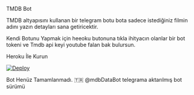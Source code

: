 TMDB Bot


TMDB altyapısını kullanan bir telegram botu bota sadece istediğiniz filmin adını yazın detayları sana getiricektir.


Kendi Botunu Yapmak için heeoku butonuna tıkla ihityacın olanlar bir bot tokeni ve Tmdb api keyi youtube falan bak bulursun. 

Heroku İle Kurun

[![Deploy](https://www.herokucdn.com/deploy/button.svg)](https://heroku.com/deploy?template=https://github.com/ali-mmagneto/Tmdb-Bot)

Bot Henüz Tamamlanmadı.
🇹🇷
@mdbDataBot telegrama aktarılmış bot sürümü

